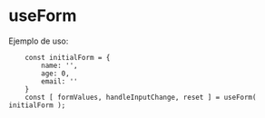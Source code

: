 # useForm

Ejemplo de uso:
```
    const initialForm = {
        name: '',
        age: 0,
        email: ''
    }
    const [ formValues, handleInputChange, reset ] = useForm( initialForm );
```